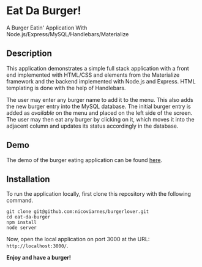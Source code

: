 # Eat Da Burger!
A Burger Eatin' Application With Node.js/Express/MySQL/Handlebars/Materialize

## Description

This application demonstrates a simple full stack application with a front end implemented with HTML/CSS and elements from the Materialize framework and the backend implemented with Node.js and Express. HTML templating is done with the help of Handlebars.

The user may enter any burger name to add it to the menu. This also adds the new burger entry into the MySQL database. The initial burger entry is added as *available* on the menu and placed on the left side of the screen. The user may then eat any burger by clicking on it, which moves it into the adjacent column and updates its status accordingly in the database.

## Demo

The demo of the burger eating application can be found [here](https://fathomless-ocean-63093.herokuapp.com/).

## Installation

To run the application locally, first clone this repository with the following command.

	git clone git@github.com:nicoviarnes/burgerlover.git
	cd eat-da-burger
	npm install
	node server
	
Now, open the local application on port 3000 at the URL: `http://localhost:3000/`.

**Enjoy and have a burger!**





